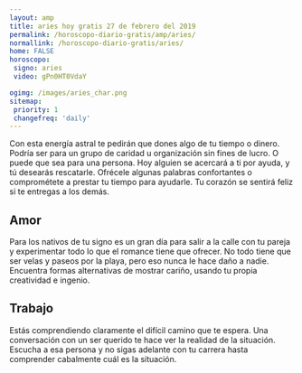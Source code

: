 ```yaml
---
layout: amp
title: aries hoy gratis 27 de febrero del 2019 
permalink: /horoscopo-diario-gratis/amp/aries/
normallink: /horoscopo-diario-gratis/aries/
home: FALSE
horoscopo:
 signo: aries
 video: gPn0HT0VdaY

ogimg: /images/aries_char.png
sitemap:
 priority: 1
 changefreq: 'daily'
---
```



Con esta energía astral te pedirán que dones algo de tu tiempo o dinero. Podría ser para un grupo de caridad u organización sin fines de lucro. O puede que sea para una persona. Hoy alguien se acercará a ti por ayuda, y tú desearás rescatarle. Ofrécele algunas palabras confortantes o comprométete a prestar tu tiempo para ayudarle. Tu corazón se sentirá feliz si te entregas a los demás.

## Amor

Para los nativos de tu signo es un gran día para salir a la calle con tu pareja y experimentar todo lo que el romance tiene que ofrecer. No todo tiene que ser velas y paseos por la playa, pero eso nunca le hace daño a nadie. Encuentra formas alternativas de mostrar cariño, usando tu propia creatividad e ingenio.

## Trabajo

Estás comprendiendo claramente el difícil camino que te espera. Una conversación con un ser querido te hace ver la realidad de la situación. Escucha a esa persona y no sigas adelante con tu carrera hasta comprender cabalmente cuál es la situación.